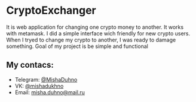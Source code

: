# CryptoExchanger
It is web application for changing one crypto money to another. It works with metamask. I did a simple interface wich friendly for new crypto users. When I tryed to change my crypto to another, I was ready to damage something. Goal of my project is be simple and functional
## My contacs:
<ul>
  <li>Telegram: <a href="https://web.telegram.org">@MishaDuhno</a></li>
  <li>VK: <a href="https://vk.com/mishadukhno">@mishadukhno</a></li>
  <li>Email: <a href="mailto:misha.duhno@mail.ru">misha.duhno@mail.ru</a></li>
</ul>
